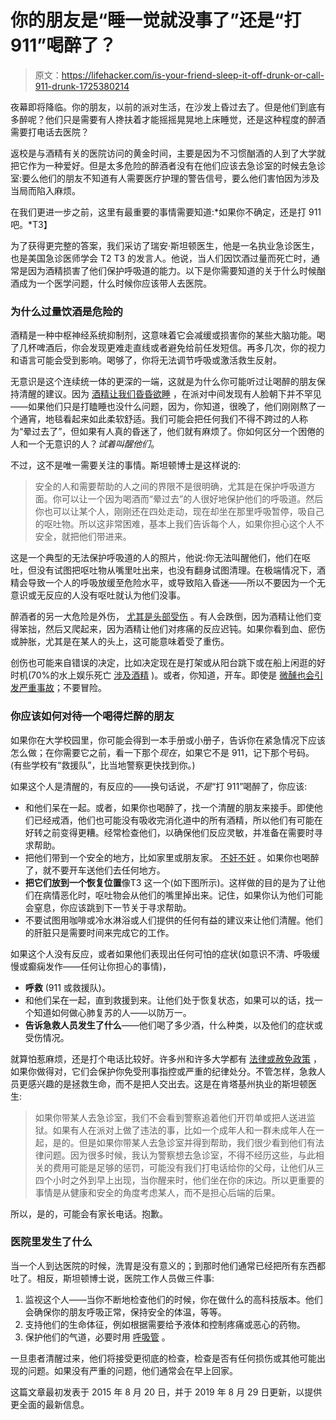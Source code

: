 # 你的朋友是“睡一觉就没事了”还是“打 911”喝醉了？

> 原文：<https://lifehacker.com/is-your-friend-sleep-it-off-drunk-or-call-911-drunk-1725380214>

夜幕即将降临。你的朋友，以前的派对生活，在沙发上昏过去了。但是他们到底有多醉呢？他们只是需要有人搀扶着才能摇摇晃晃地上床睡觉，还是这种程度的醉酒需要打电话去医院？



返校是与酒精有关的医院访问的黄金时间，主要是因为不习惯酗酒的人到了大学就把它作为一种爱好。但是太多危险的醉酒者没有在他们应该去急诊室的时候去急诊室:要么他们的朋友不知道有人需要医疗护理的警告信号，要么他们害怕因为涉及当局而陷入麻烦。

在我们更进一步之前，这里有最重要的事情需要知道:*如果你不确定，还是打 911 吧。*T3】

为了获得更完整的答案，我们采访了瑞安·斯坦顿医生，他是一名执业急诊医生，也是美国急诊医师学会 T2 T3 的发言人。他说，当人们因饮酒过量而死亡时，通常是因为酒精损害了他们保护呼吸道的能力。以下是你需要知道的关于什么时候酗酒成为一个医学问题，什么时候你应该带人去医院。

### **为什么过量饮酒是危险的**

酒精是一种中枢神经系统抑制剂，这意味着它会减缓或损害你的某些大脑功能。喝了几杯啤酒后，你会发现更难走直线或者避免给前任发短信。再多几次，你的视力和语言可能会受到影响。喝够了，你将无法调节呼吸或激活救生反射。

无意识是这个连续统一体的更深的一端，这就是为什么你可能听过让喝醉的朋友保持清醒的建议。因为 [酒精让我们昏昏欲睡](https://lifehacker.com/skip-the-alcohol-before-bed-to-sleep-better-1714617911) ，在派对中间发现有人脸朝下并不罕见——如果他们只是打瞌睡也没什么问题，因为，你知道，很晚了，他们刚刚熬了一个通宵，地毯看起来如此柔软舒适。我们可能会把任何我们不得不跨过的人称为“晕过去了”，但如果有人真的昏迷了，他们就有麻烦了。你如何区分一个困倦的人和一个无意识的人？*试着叫醒他们*。

不过，这不是唯一需要关注的事情。斯坦顿博士是这样说的:

> 安全的人和需要帮助的人之间的界限不是很明确，尤其是在保护呼吸道方面。你可以让一个因为喝酒而“晕过去”的人很好地保护他们的呼吸道。然后你也可以让某个人，刚刚还在四处走动，现在却坐在那里呼吸暂停，吸自己的呕吐物。所以这非常困难，基本上我们告诉每个人，如果你担心这个人不安全，就把他们带进来。

这是一个典型的无法保护呼吸道的人的照片，他说:你无法叫醒他们，他们在呕吐，但没有试图把呕吐物从嘴里吐出来，也没有翻身试图清理。在极端情况下，酒精会导致一个人的呼吸放缓至危险水平，或导致陷入昏迷——所以不要因为一个无意识或无反应的人没有呕吐就认为他们没事。

醉酒者的另一大危险是外伤， [尤其是头部受伤](https://vitals.lifehacker.com/how-to-know-if-your-concussion-needs-special-treatment-1681161889) 。有人会跌倒，因为酒精让他们变得笨拙，然后又爬起来，因为酒精让他们对疼痛的反应迟钝。如果你看到血、瘀伤或肿胀，尤其是在某人的头上，这可能意味着受了重伤。

创伤也可能来自错误的决定，比如决定现在是打架或从阳台跳下或在船上闲逛的好时机(70%的水上娱乐死亡 [涉及酒精](http://www.cdc.gov/HomeandRecreationalSafety/Water-Safety/waterinjuries-factsheet.html) )。或者，你知道，开车。即使是 [微醺也会引发严重事故](https://ucsdnews.ucsd.edu/pressrelease/unsafe_at_any_level_very_low_blood_alcohol_content_associated_with_causing)；不要冒险。

### **你应该如何对待一个喝得烂醉的朋友**

如果你在大学校园里，你可能会得到一本手册或小册子，告诉你在紧急情况下应该怎么做；在你需要它之前，看一下那个*现在*，如果它不是 911，记下那个号码。(有些学校有“救援队”，比当地警察更快找到你。)

如果这个人是清醒的，有反应的——换句话说，*不是*“打 911”喝醉了，你应该:

*   和他们呆在一起。或者，如果你也喝醉了，找一个清醒的朋友来接手。即使他们已经戒酒，他们也可能没有吸收完消化道中的所有酒精，所以他们有可能在好转之前变得更糟。经常检查他们，以确保他们反应灵敏，并准备在需要时寻求帮助。
*   把他们带到一个安全的地方，比如家里或朋友家。 [不奸不奸](https://www.alcohol.org/effects/sexual-assault-college-campus/) 。如果你也喝醉了，就不要开车送他们去任何地方。
*   **把它们放到一个恢复位置**像T3 这一个(如下图所示)。这样做的目的是为了让他们在病情恶化时，呕吐物会从他们的嘴里掉出来。记住，如果你认为他们可能会窒息，你应该跳到下一节关于寻求帮助。
*   不要试图用咖啡或冷水淋浴或人们提供的任何有益的建议来让他们清醒。他们的肝脏只是需要时间来完成它的工作。

如果这个人没有反应，或者如果他们表现出任何可怕的症状(如意识不清、呼吸缓慢或癫痫发作——任何让你担心的事情)，

*   **呼救** (911 或救援队)。
*   和他们呆在一起，直到救援到来。让他们处于恢复状态，如果可以的话，找一个知道如何做心肺复苏的人——以防万一。
*   **告诉急救人员发生了什么**——他们喝了多少酒，什么种类，以及他们的症状或受伤情况。

就算怕惹麻烦，还是打个电话比较好。许多州和许多大学都有 [法律或赦免政策](https://www.medicalamnesty.org/) ，如果你做得对，它们会保护你免受刑事指控或严重的纪律处分。不管怎样，急救人员更感兴趣的是拯救生命，而不是把人交出去。这是在肯塔基州执业的斯坦顿医生:

> 如果你带某人去急诊室，我们不会看到警察追着他们开罚单或把人送进监狱。如果有人在派对上做了违法的事，比如一个成年人和一群未成年人在一起，是的。但是如果你带某人去急诊室并得到帮助，我们很少看到他们有法律问题。因为很多时候，我认为警察想去急诊室，不得不经历这些，与此相关的费用可能是足够的惩罚，可能没有我们打电话给你的父母，让他们从三四个小时之外到早上出现，当你醒来时，他们坐在你的床边。所以更重要的事情是从健康和安全的角度考虑某人，而不是担心后端的后果。

所以，是的，可能会有家长电话。抱歉。

### **医院里发生了什么**

当一个人到达医院的时候，洗胃是没有意义的；到那时他们通常已经把所有东西都吐了。相反，斯坦顿博士说，医院工作人员做三件事:

1.  监视这个人——当你不断地检查他们的时候，你在做什么的高科技版本。他们会确保你的朋友呼吸正常，保持安全的体温，等等。
2.  支持他们的生命体征，例如根据需要给予液体和控制疼痛或恶心的药物。
3.  保护他们的气道，必要时用 [呼吸管](https://www.nlm.nih.gov/medlineplus/ency/article/003449.htm) 。

一旦患者清醒过来，他们将接受更彻底的检查，检查是否有任何损伤或其他可能出现的问题。如果没有严重的问题，他们通常会在早上回家。

这篇文章最初发表于 2015 年 8 月 20 日，并于 2019 年 8 月 29 日更新，以提供更全面的最新信息。